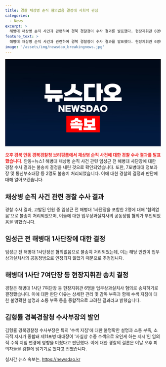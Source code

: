 ```yaml
---
title: 경찰 채상병 순직 혐의없음 결정에 사회적 관심
categories:
  - News
excerpt: >
  해병대 채상병 순직 사건과 관련하여 경북 경찰청이 수사 결과를 발표했다. 현장지휘관 6명이 업무상과실치사 혐의로 송치되었고, 임성근 전 해병대 사단장 등 7명은 불송치 결정을 받았다. 경찰은 사고 직전의 지침 변경과 관련하여 임 전 사단장에게는 혐의를 적용하기 어렵다는 결정을 내렸으며, 이에 대한 상세한 사유와 판단이 밝혀졌다. 이에 따라 경찰은 7여단장 등을 송치하고, 수사 결과를 검찰에 넘길 방침이다.
feature_text: >
  해병대 채상병 순직 사건과 관련하여 경북 경찰청이 수사 결과를 발표했다. 현장지휘관 6명이 업무상과실치사 혐의로 송치되었고, 임성근 전 해병대 사단장 등 7명은 불송치 결정을 받았다. 경찰은 사고 직전의 지침 변경과 관련하여 임 전 사단장에게는 혐의를 적용하기 어렵다는 결정을 내렸으며, 이에 대한 상세한 사유와 판단이 밝혀졌다. 이에 따라 경찰은 7여단장 등을 송치하고, 수사 결과를 검찰에 넘길 방침이다.
image: '/assets/img/newsdao_breakingnews.jpg'
---
```


<p><img src="/assets/img/newsdao_breakingnews.jpg" alt="koreaapp 속보" /></p>

<p><b><span style="color: #ee2323;">오후 경북 안동 경북경찰청 브리핑룸에서 채상병 순직 사건에 대한 경찰 수사 결과를 발표했습니다.</span></b> 안동=뉴스1 해병대 채상병 순직 사건 관련 임성근 전 해병대 사단장에 대한 경찰 수사 결과는 불송치 결정을 내린 것으로 확인되었습니다. 또한, 7포병대대 정보과장 및 통신부소대장 등 2명도 불송치 처리되었습니다. 이에 대한 경찰의 결정과 판단에 대해 알아보겠습니다. </p>

<h2 data-ke-size="size26">채상병 순직 사건 관련 경찰 수사 결과</h2>

<p data-ke-size="size16">경찰 수사 결과, 고발된 인원 중 임성근 전 해병대 1사단장을 포함한 2명에 대해 '혐의없음'으로 불송치 처리되었으며, 이들에 대한 업무상과실치사의 공동정범 혐의가 부인되었음을 밝혔습니다.</p>

<h2 data-ke-size="size26">임성근 전 해병대 1사단장에 대한 결정</h2>

<p data-ke-size="size16">임성근 전 해병대 1사단장은 혐의없음으로 불송치 처리되었는데, 이는 해당 인원이 업무상과실치사의 공동정범으로 인정되지 않았기 때문으로 추정됩니다.</p>

<h2 data-ke-size="size26">해병대 1사단 7여단장 등 현장지휘관 송치 결정</h2>

<p data-ke-size="size16">경찰은 해병대 1사단 7여단장 등 현장지휘관 6명을 업무상과실치사 혐의로 송치하기로 결정했습니다. 이에 대한 판단 이유는 상세한 관리 및 감독 부족과 함께 수색 지침에 대한 불명확한 설명과 소통 부족 등을 종합적으로 고려한 결과라고 밝혔습니다.</p>

<h2 data-ke-size="size26">김형률 경북경찰청 수사부장의 발언</h2>

<p data-ke-size="size16">김형률 경북경찰청 수사부장은 특히 '수색 지침'에 대한 불명확한 설명과 소통 부족, 소극적 지시가 종합돼 제11포병 대대장이 '사실상 수중 수색으로 오인케 하는 지시'인 임의적 수색 지침 변경에 영향을 미쳤다고 판단했다. 이에 대한 경찰의 결론은 이날 오후 피의자들을 검찰에 넘기기로 했다고 전했습니다.</p>
실시간 뉴스 속보는, <a href="https://newsdao.kr" rel="dofollow">https://newsdao.kr</a>


